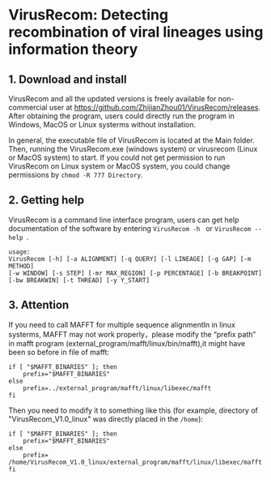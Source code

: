 # VirusRecom: Detecting recombination of viral lineages using information theory

## 1. Download and install
VirusRecom and all the updated versions is freely available for non-commercial user at https://github.com/ZhijianZhou01/VirusRecom/releases. After obtaining the program, users could directly run the program in Windows, MacOS or Linux systerms without installation.

In general, the executable file of VirusRecom is located at the Main folder. Then, running the VirusRecom.exe (windows system) or virusrecom (Linux or MacOS system) to start. If you could not get permission to run VirusRecom on Linux system or MacOS system, you could change permissions by ```chmod -R 777 Directory```. 


## 2. Getting help
VirusRecom is a command line interface program, users can get help documentation of the software by entering  ```VirusRecom -h ``` or  ```VirusRecom --help ```. 

 ```
usage: 
VirusRecom [-h] [-a ALIGNMENT] [-q QUERY] [-l LINEAGE] [-g GAP] [-m METHOD] 
[-w WINDOW] [-s STEP] [-mr MAX_REGION] [-p PERCENTAGE] [-b BREAKPOINT] 
[-bw BREAKWIN] [-t THREAD] [-y Y_START]
 ```

## 3. Attention
If you need to call MAFFT for multiple sequence alignmentIn in linux systerms, MAFFT may not work properly，please modify the “prefix path” in mafft program (external_program/mafft/linux/bin/mafft),it might have been so before in file of mafft:

```
if [ "$MAFFT_BINARIES" ]; then
	prefix="$MAFFT_BINARIES"
else        
	prefix=../external_program/mafft/linux/libexec/mafft
fi
```

Then you need to modify it to something like this (for example, directory of "VirusRecom_V1.0_linux" was directly placed in the ```/home```):

```
if [ "$MAFFT_BINARIES" ]; then
	prefix="$MAFFT_BINARIES"
else        
	prefix= /home/VirusRecom_V1.0_linux/external_program/mafft/linux/libexec/mafft
fi
```
